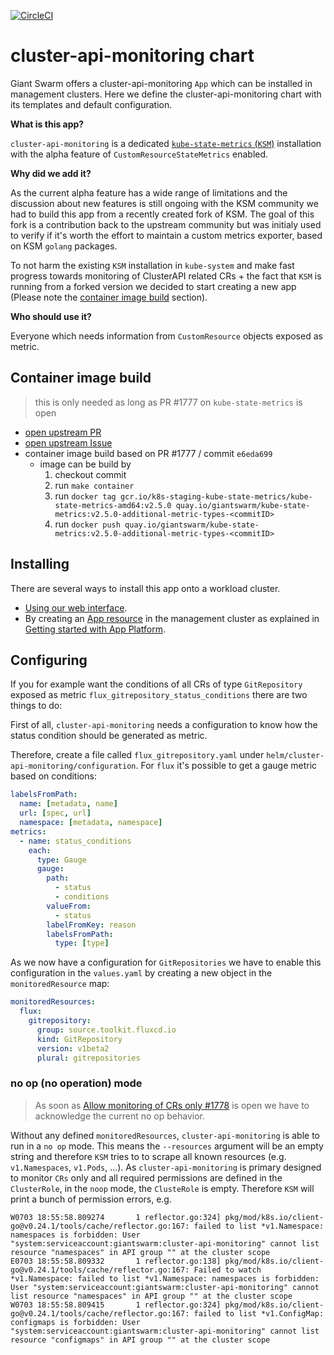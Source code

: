 [![CircleCI](https://circleci.com/gh/giantswarm/cluster-api-monitoring-app.svg?style=shield)](https://circleci.com/gh/giantswarm/cluster-api-monitoring-app)

# cluster-api-monitoring chart

Giant Swarm offers a cluster-api-monitoring `App` which can be installed in management clusters.
Here we define the cluster-api-monitoring chart with its templates and default configuration.

**What is this app?**

`cluster-api-monitoring` is a dedicated [`kube-state-metrics` (`KSM`)](https://github.com/kubernetes/kube-state-metrics) installation with the alpha feature of `CustomResourceStateMetrics` enabled.

**Why did we add it?**

As the current alpha feature has a wide range of limitations and the discussion about new features is still ongoing with the KSM community we had to build this app from a recently created fork of KSM. The goal of this fork is a contribution back to the upstream community but was initialy used to verify if it's worth the effort to maintain a custom metrics exporter, based on KSM `golang` packages.

To not harm the existing `KSM` installation in `kube-system` and make fast progress towards monitoring of ClusterAPI related CRs + the fact that `KSM` is running from a forked version we decided to start creating a new app (Please note the [container image build](#container-image-build) section).

**Who should use it?**

Everyone which needs information from `CustomResource` objects exposed as metric.

## Container image build

> this is only needed as long as PR #1777 on `kube-state-metrics` is open

- [open upstream PR](https://github.com/kubernetes/kube-state-metrics/pull/1777)
- [open upstream Issue](https://github.com/kubernetes/kube-state-metrics/issues/1755)
- container image build based on PR #1777 / commit `e6eda699`
  - image can be build by
    1. checkout commit
    1. run `make container`
    1. run `docker tag gcr.io/k8s-staging-kube-state-metrics/kube-state-metrics-amd64:v2.5.0 quay.io/giantswarm/kube-state-metrics:v2.5.0-additional-metric-types-<commitID>`
    1. run `docker push quay.io/giantswarm/kube-state-metrics:v2.5.0-additional-metric-types-<commitID>`

## Installing

There are several ways to install this app onto a workload cluster.

- [Using our web interface](https://docs.giantswarm.io/ui-api/web/app-platform/#installing-an-app).
- By creating an [App resource](https://docs.giantswarm.io/ui-api/management-api/crd/apps.application.giantswarm.io/) in the management cluster as explained in [Getting started with App Platform](https://docs.giantswarm.io/app-platform/getting-started/).

## Configuring

If you for example want the conditions of all CRs of type `GitRepository` exposed as metric `flux_gitrepository_status_conditions` there are two things to do:

First of all, `cluster-api-monitoring` needs a configuration to know how the status condition should be generated as metric.

Therefore, create a file called `flux_gitrepository.yaml` under `helm/cluster-api-monitoring/configuration`. For `flux` it's possible to get a gauge metric based on conditions:

```yaml
labelsFromPath:
  name: [metadata, name]
  url: [spec, url]
  namespace: [metadata, namespace]
metrics:
  - name: status_conditions
    each:
      type: Gauge
      gauge:
        path:
          - status
          - conditions
        valueFrom:
          - status
        labelFromKey: reason
        labelsFromPath:
          type: [type]
```

As we now have a configuration for `GitRepositories` we have to enable this configuration in the `values.yaml` by creating a new object in the `monitoredResource` map:

```yaml
monitoredResources:
  flux:
    gitrepository:
      group: source.toolkit.fluxcd.io
      kind: GitRepository
      version: v1beta2
      plural: gitrepositories
```

### no op (no operation) mode

> As soon as [Allow monitoring of CRs only #1778](https://github.com/kubernetes/kube-state-metrics/issues/1778) is open we have to acknowledge the current no op behavior.

Without any defined `monitoredResources`, `cluster-api-monitoring` is able to run in a `no op` mode. This means the `--resources` argument will be an empty string and therefore `KSM` tries to to scrape all known resources (e.g. `v1.Namespaces`, `v1.Pods`, ...). As `cluster-api-monitoring` is primary designed to monitor `CRs` only and all required permissions are defined in the `ClusterRole`, in the `noop` mode, the `ClusteRole` is empty. Therefore `KSM` will print a bunch of permission errors, e.g. 

```
W0703 18:55:58.809274       1 reflector.go:324] pkg/mod/k8s.io/client-go@v0.24.1/tools/cache/reflector.go:167: failed to list *v1.Namespace: namespaces is forbidden: User "system:serviceaccount:giantswarm:cluster-api-monitoring" cannot list resource "namespaces" in API group "" at the cluster scope
E0703 18:55:58.809332       1 reflector.go:138] pkg/mod/k8s.io/client-go@v0.24.1/tools/cache/reflector.go:167: Failed to watch *v1.Namespace: failed to list *v1.Namespace: namespaces is forbidden: User "system:serviceaccount:giantswarm:cluster-api-monitoring" cannot list resource "namespaces" in API group "" at the cluster scope
W0703 18:55:58.809415       1 reflector.go:324] pkg/mod/k8s.io/client-go@v0.24.1/tools/cache/reflector.go:167: failed to list *v1.ConfigMap: configmaps is forbidden: User "system:serviceaccount:giantswarm:cluster-api-monitoring" cannot list resource "configmaps" in API group "" at the cluster scope                                      
```
